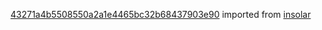 [43271a4b5508550a2a1e4465bc32b68437903e90](https://github.com/insolar/insolar/commit/43271a4b5508550a2a1e4465bc32b68437903e90) imported from [insolar](https://github.com/insolar/insolar)
